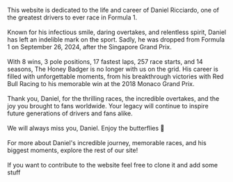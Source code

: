 This website is dedicated to the life and career of Daniel Ricciardo, one of the greatest drivers to ever race in Formula 1.
<br>
<br>
Known for his infectious smile, daring overtakes, and relentless spirit, Daniel has left an indelible mark on the sport. Sadly, he was dropped from Formula 1 on September 26, 2024, after the Singapore Grand Prix.
<br>
<br>
With 8 wins, 3 pole positions, 17 fastest laps, 257 race starts, and 14 seasons, The Honey Badger is no longer with us on the grid. His career is filled with unforgettable moments, from his breakthrough victories with Red Bull Racing to his memorable win at the 2018 Monaco Grand Prix.
<br>
<br>
Thank you, Daniel, for the thrilling races, the incredible overtakes, and the joy you brought to fans worldwide. Your legacy will continue to inspire future generations of drivers and fans alike.
<br>
<br>
We will always miss you, Daniel. Enjoy the butterflies 🦋
<br>
<br>
For more about Daniel's incredible journey, memorable races, and his biggest moments, explore the rest of our site!
<br>
<br>
If you want to contribute to the website feel free to clone it and add some stuff
